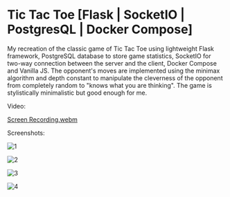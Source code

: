 # Tic Tac Toe [Flask | SocketIO | PostgresQL | Docker Compose]

My recreation of the classic game of Tic Tac Toe using lightweight Flask framework, PostgreSQL database to store game statistics, SocketIO for two-way connection between the server and the client, Docker Compose and Vanilla JS.
The opponent's moves are implemented using the minimax algorithm and depth constant to manipulate the cleverness of the opponent from completely random to "knows what you are thinking".
The game is stylistically minimalistic but good enough for me.

Video:

[Screen Recording.webm](https://github.com/sowinskipatryk/tic-tac-toe/assets/91700001/5c51e546-1c40-48de-b78f-553c0acf03c1)

Screenshots:

![1](https://github.com/sowinskipatryk/tic-tac-toe/assets/91700001/80aab3c8-725a-44a0-a49a-4d56677e6b04)

![2](https://github.com/sowinskipatryk/tic-tac-toe/assets/91700001/3d4e8f3f-bc5b-449a-a0dd-c7516f50938b)

![3](https://github.com/sowinskipatryk/tic-tac-toe/assets/91700001/766ca80b-4af8-4aad-9839-5ed3b5b69f9e)

![4](https://github.com/sowinskipatryk/tic-tac-toe/assets/91700001/a0ce426d-c078-4b7a-a1a2-6ab683f8282e)
